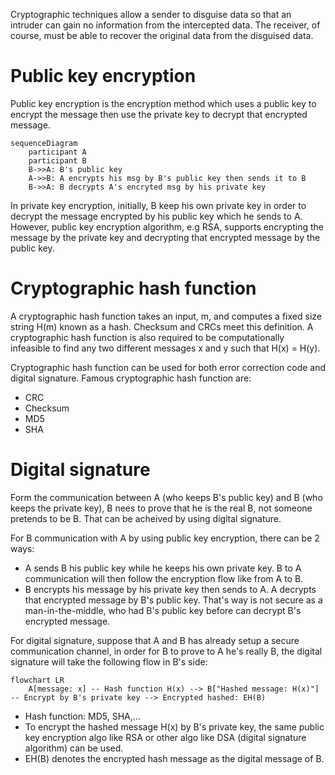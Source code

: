 Cryptographic techniques allow a sender to disguise data so that an intruder can gain no information from the intercepted data. The receiver, of course, must be able to recover the original data from the disguised data.

# Public key encryption
Public key encryption is the encryption method which uses a public key to encrypt the message then use the private key to decrypt that encrypted message.

```mermaid
sequenceDiagram
    participant A
    participant B 
    B->>A: B's public key
    A->>B: A encrypts his msg by B's public key then sends it to B
    B->>A: B decrypts A's encryted msg by his private key
```
In private key encryption, initially, B keep his own private key in order to decrypt the message encrypted by his public key which he sends to A. However, public key encryption algorithm, e.g RSA, supports encrypting the message by the private key and decrypting that encrypted message by the public key.

# Cryptographic hash function
A cryptographic hash function takes an input, m, and computes a fixed size string H(m) known as a hash. Checksum and CRCs meet this definition. A cryptographic hash function is also required to be computationally infeasible to find any two different messages x and y such that H(x) = H(y).

Cryptographic hash function can be used for both error correction code and digital signature. Famous cryptographic hash function are:
* CRC
* Checksum
* MD5
* SHA
# Digital signature
Form the communication between A (who keeps B's public key) and B (who keeps the private key), B nees to prove that he is the real B, not someone pretends to be B. That can be acheived by using digital signature.

For B communication with A by using public key encryption, there can be 2 ways:
* A sends B his public key while he keeps his own private key. B to A communication will then follow the encryption flow like from A to B.
* B encrypts his message by his private key then sends to A. A decrypts that encrypted message by B's public key. That's way is not secure as a man-in-the-middle, who had B's public key before can decrypt B's encrypted message.

For digital signature, suppose that A and B has already setup a secure communication channel, in order for B to prove to A he's really B, the digital signature will take the following flow in B's side:
```mermaid
flowchart LR
    A[message: x] -- Hash function H(x) --> B["Hashed message: H(x)"] -- Encrypt by B's private key --> Encrypted hashed: EH(B)
```
* Hash function: MD5, SHA,...
* To encrypt the hashed message H(x) by B's private key, the same public key encryption algo like RSA or other algo like DSA (digital signature algorithm) can be used.
* EH(B) denotes the encrypted hash message as the digital message of B.
